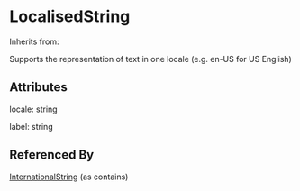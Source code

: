 
# LocalisedString

Inherits from: [](..//.md)



Supports the representation of text in one locale (e.g. en-US for US English)

## Attributes

locale: string

label: string





## Referenced By

[InternationalString](InternationalString.md) (as contains)


